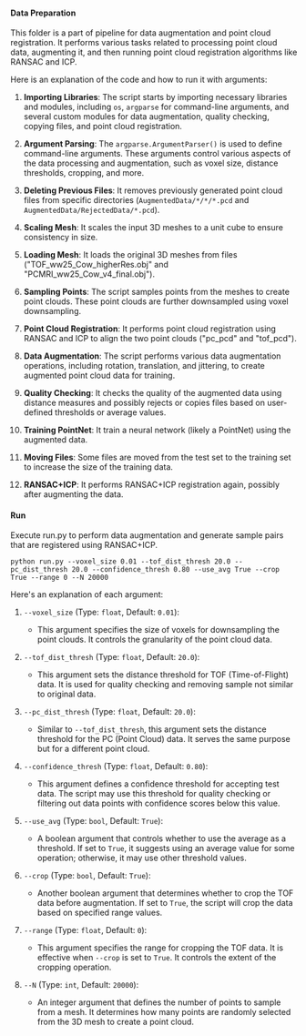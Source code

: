 #### Data Preparation
This folder is a part of pipeline for data augmentation and point cloud registration. It performs various tasks related to processing point cloud data, augmenting it, and then running point cloud registration algorithms like RANSAC and ICP.

Here is an explanation of the code and how to run it with arguments:

1. **Importing Libraries**: The script starts by importing necessary libraries and modules, including `os`, `argparse` for command-line arguments, and several custom modules for data augmentation, quality checking, copying files, and point cloud registration.

2. **Argument Parsing**: The `argparse.ArgumentParser()` is used to define command-line arguments. These arguments control various aspects of the data processing and augmentation, such as voxel size, distance thresholds, cropping, and more.

3. **Deleting Previous Files**: It removes previously generated point cloud files from specific directories (`AugmentedData/*/*/*.pcd` and `AugmentedData/RejectedData/*.pcd`).

4. **Scaling Mesh**: It scales the input 3D meshes to a unit cube to ensure consistency in size.

5. **Loading Mesh**: It loads the original 3D meshes from files ("TOF_ww25_Cow_higherRes.obj" and "PCMRI_ww25_Cow_v4_final.obj").

6. **Sampling Points**: The script samples points from the meshes to create point clouds. These point clouds are further downsampled using voxel downsampling.

7. **Point Cloud Registration**: It performs point cloud registration using RANSAC and ICP to align the two point clouds ("pc_pcd" and "tof_pcd").

8. **Data Augmentation**: The script performs various data augmentation operations, including rotation, translation, and jittering, to create augmented point cloud data for training.

9. **Quality Checking**: It checks the quality of the augmented data using distance measures and possibly rejects or copies files based on user-defined thresholds or average values.

10. **Training PointNet**: It train a neural network (likely a PointNet) using the augmented data.

11. **Moving Files**: Some files are moved from the test set to the training set to increase the size of the training data.

12. **RANSAC+ICP**: It performs RANSAC+ICP registration again, possibly after augmenting the data.

#### Run
Execute run.py to perform data augmentation and generate sample pairs that are registered using RANSAC+ICP.
```shell
python run.py --voxel_size 0.01 --tof_dist_thresh 20.0 --pc_dist_thresh 20.0 --confidence_thresh 0.80 --use_avg True --crop True --range 0 --N 20000
```
Here's an explanation of each argument:

1. `--voxel_size` (Type: `float`, Default: `0.01`):
   - This argument specifies the size of voxels for downsampling the point clouds. It controls the granularity of the point cloud data.

2. `--tof_dist_thresh` (Type: `float`, Default: `20.0`):
   - This argument sets the distance threshold for TOF (Time-of-Flight) data. It is used for quality checking and removing sample not similar to original data.

3. `--pc_dist_thresh` (Type: `float`, Default: `20.0`):
   - Similar to `--tof_dist_thresh`, this argument sets the distance threshold for the PC (Point Cloud) data. It serves the same purpose but for a different point cloud.

4. `--confidence_thresh` (Type: `float`, Default: `0.80`):
   - This argument defines a confidence threshold for accepting test data. The script may use this threshold for quality checking or filtering out data points with confidence scores below this value.

5. `--use_avg` (Type: `bool`, Default: `True`):
   - A boolean argument that controls whether to use the average as a threshold. If set to `True`, it suggests using an average value for some operation; otherwise, it may use other threshold values.

6. `--crop` (Type: `bool`, Default: `True`):
   - Another boolean argument that determines whether to crop the TOF data before augmentation. If set to `True`, the script will crop the data based on specified range values.

7. `--range` (Type: `float`, Default: `0`):
   - This argument specifies the range for cropping the TOF data. It is effective when `--crop` is set to `True`. It controls the extent of the cropping operation.

8. `--N` (Type: `int`, Default: `20000`):
   - An integer argument that defines the number of points to sample from a mesh. It determines how many points are randomly selected from the 3D mesh to create a point cloud.


